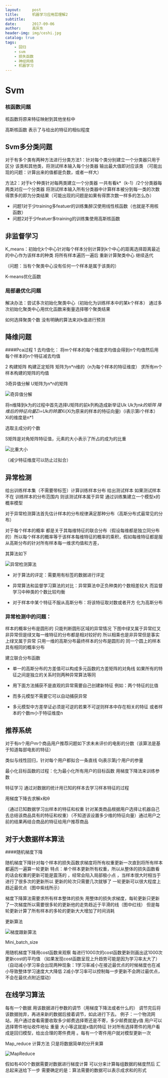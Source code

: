 ```yaml
---
layout:     post
title:      机器学习应用层理解2
subtitle:  
date:       2017-09-06
author:     高庆东
header-img: img/ceshi.jpg
catalog: true
tags:
    - 回归
    - svm
    - 损失函数
    - 神经网络
    - 机器学习
---
```


# Svm

### 核函数问题
核函数将原来特征映射到其他坐标中

高斯核函数
表示了与给出的特征的相似程度


## Svm多分类问题
对于有多个类有两种方法进行分类方法1：针对每个类分别建立一个分类器只用于区分
该类和其他类，将测试样本输入每个分类器 输出最大值即对应该类
（可能出现的问题：计算出来的值都是负数，或者一样大）

 

方法2：对于k个种类针对每两类建立一个分类器 一共有看k*（k-1）/2个分类器每两类对应一个分类器 将测试样本输入所有分类器中计算样本被分到每一类的次数 得票多的即为分类结果（可能出现的问题是如果有得票次数一样多的怎么办）

- 问题1对于少training多featuer的训练集醉汉使用线性核函数（也就是不用核函数）
- 问题2对于少featuer多training的训练集使用高斯核函数



## 非监督学习
K_means：初始化k个中心针对每个样本分别计算到k个中心的距离选择距离最近的中心作为该样本的种类 将所有样本遍历一遍后 重新计算聚类中心 继续迭代

（问题：当有个聚类中心没有任何一个样本是属于该类的）

K-means优化函数


### 局部最优化问题

解决办法：尝试多次初始化聚类中心（初始化为训练样本中的某k个样本）
 通过多次初始化聚类中心用优化函数来衡量选择哪个聚类结果

如何选择聚类个数
没有明确的算法来对k值进行预测

## 降维问题

####Pca过程
1 去均值化：
将m个样本的每个维度求均值会得到n个均值然后用每个样本的n个特征减去均值

2 构建矩阵
构建正定矩阵 矩阵为n*n维的（n为每个样本的特征维度） 求所有m个样本构建的矩阵的均值 

3奇异值分解
U矩阵为n*n的矩阵

![奇异值分解](/img/奇异值分解.png)

将n维降到k为的过程中首先选择U矩阵的前k列构造成新举证Uk Uk为n*k的矩阵
降维后的特征向量Zi=Uk的转置*Xi(Xi为原来的样本的特征向量)（i表示第i个样本）
Xi的维度是n*1 

选取主成分的个数

S矩阵是对角矩阵特征值，元素的大小表示了所占的成为的比重

![比重大小](img/比重大小.png)

（减少特征维度可以防止过拟合）


## 异常检测
给出训练样本集（不需要带标签）计算训练样本分布 给出测试样本 如果测试样本不在
训练样本的分布范围内 则该测试样本属于异常
 通过训练集建立一个模型x的概率模型


对于异常检测算法首先估计样本的分布规律满足那种分布（高斯分布式最常见的分布）

对于每个样本的概率 都是关于其每维特征的联合分布（假设每维都是独立同分布的）所以每个样本的概率等于该样本每维特征的概率的乘积，假如每维特征都是服从高斯分布的针对所有样本每一维求均值和方差，

其算法如下

![异常检测算法](/img/异常检测算法.png)


- 对于算法的评定：需要用有标签的数据进行评定 

- 异常算法和监督学习算法的对比：异常算法中正负种类的个数相差较大
而监督学习中种类的个数比较均衡

- 对于样本中某个特征不服从高斯分布：将该特征取对数或者开方 化为高斯分布

### 异常检测中的问题：
样本的概率分布是圆形的 只能判断圆形区域的异常情况 
下图中绿叉属于异常红叉非异常但是绿叉每一维特征的分布都是相对较好的
所以相乘也是非异常但是事实上绿叉属于异常 只用一维的高斯分布最终样本的分布是圆形的 同一个圆上的样本具有相同的概率分布


建立联合分布函数


- 单一的高斯分布的方差值可以构成多元函数的方差矩阵的对角线 如果所有的特征之间是独立的关系时则两种异常算法等同


- 用下面方法捕获不是直观的异常需要自己创建新特征
 例如：两个特征的比值
- 而多元模型不需要它可以自动捕获异常





- 多元模型中方差举证必须是可逆的若果不可逆则样本中存在相关的特征
或者样本的个数m小于特征维度n


## 推荐系统
对于有n个用户m个商品用户推荐问题如下求未未评价的电影的分数（该算法是基于知道每部电影的特征）

类似与线性回归，针对每个用户都拟合一条直线 Θj表示第j个用户的参量

最小化目标函数的过程：化为最小化所有用户的目标函数
用梯度下降法来训练参数



特征学习
通过对数据的统计用已知的样本去学习样本特征的过程


用梯度下降去求解x和θ

（通过已知数据学习出样本的特征和权重 针对某类商品根据用户选择让机器自己去总结该商品具有的特征和权重）（不知道该设置多少维的特征向量）通过用户之前的结果再结合商品的特征给用户推荐商品

## 对于大数据样本算法
####随机梯度下降

随机梯度下降针对每个样本的损失函数求梯度将所有权重更新一次直到将所有样本都遍历一遍算一轮更新 特点：单个样本更新所有权重，所以从整体的损失函数看的话会权重的更新可能是震荡的 ，经常会陷入局部极小点 ，当样本很大时相当于进行了很多次的更新所以
更新的轮次只需要几次就够了 一轮更新可以很大程度上趋近最优点（图中紫线所示）

梯度下降算法需要求所有样本整体的损失 用整体的损失求梯度，每轮更新只更新了一次梯度所以需要很多轮的更新他的走势趋近于平滑的线（图中红线） 但是每轮更新计算了所有样本的多轮的更新大大增加了时间消耗

更新算法

![梯度跟新算法](/img/梯度跟新算法.png)

Mini_batch_size



用随机梯度下降用cost函数来观察 每进行1000次的cost函数更新则画出这1000次更新cost的平均值
（如果发现cost函数呈现上升趋势可能是因为学习率太大了）
（自动减小学习率会出现两种现象：1学习率减小在接近最优点的时候梯度也在减小导致整体学习速度大大降低 2减小学习率可以控制每一步更新不会跨过最优点，不会在最优点附近摆动）


## 在线学习算法
每有一个数据 用该数据进行参数的调节（用梯度下降法或者什么的） 调节完后将该数据抛弃，再进来新的数据后接着调节，如此进行下去。
例子：一个物流网站，用户通过查看需要收取多少邮费选择寄还是不寄，多少邮费就是y值 用户可以选择寄件地址收件地址 重量 大小等这就是x值的特征 针对所有选择寄件的用户看成是回归模型，给出合理的寄件费用 。每有一个寄件用户就对模型更新一次


Map_reduce 计算方法
只是将数据简单的分开来算

![MapReduce](/img/MapReduce.png)

假如有400个数据需要对数据进行梯度计算 可以分来计算每组数据的梯度然后
汇总起来送给下一步
需要确定的是：算法需要的数据可以表示成求和的形式
